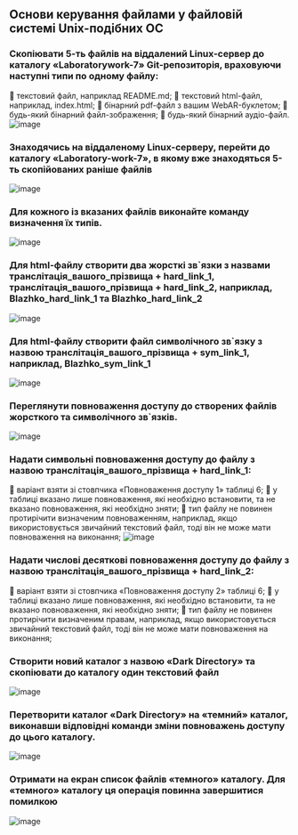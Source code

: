 ## Основи керування файлами у файловій системі Unix-подібних ОС

### Скопіювати 5-ть файлів на віддалений Linux-сервер до каталогу «Laboratorywork-7» Git-репозиторія, враховуючи наступні типи по одному файлу: 
	текстовий файл, наприклад README.md; 
	текстовий html-файл, наприклад, index.html; 
	бінарний pdf-файл з вашим WebAR-буклетом; 
	будь-який бінарний файл-зображення; 
	будь-який бінарний аудіо-файл. 
![image](https://github.com/oleksandrblazhko/ai-216-chajka/blob/Laboratory-work-7/Laboratory-work-7/2.2.2.jpg)
### Знаходячись на віддаленому Linux-серверу, перейти до каталогу «Laboratory-work-7», в якому вже знаходяться 5-ть скопійованих раніше файлів
![image](https://github.com/oleksandrblazhko/ai-216-chajka/blob/Laboratory-work-7/Laboratory-work-7/2.2.3.jpg)
### Для кожного із вказаних файлів виконайте команду визначення їх типів.
![image](https://github.com/oleksandrblazhko/ai-216-chajka/blob/Laboratory-work-7/Laboratory-work-7/2.2.6.jpg)
### Для 	html-файлу 	створити 	два 	жорсткі 	зв`язки 	з 	назвами транслітація_вашого_прізвища + hard_link_1, транслітація_вашого_прізвища +  hard_link_2, наприклад, Blazhko_hard_link_1 та Blazhko_hard_link_2
![image](https://github.com/oleksandrblazhko/ai-216-chajka/blob/Laboratory-work-6/Laboratory-work-6/2.2.1.jpg)
### Для 	html-файлу 	створити 	файл 	символічного 	зв`язку 	з 	назвою транслітація_вашого_прізвища + sym_link_1, наприклад, Blazhko_sym_link_1 
![image](https://github.com/oleksandrblazhko/ai-216-chajka/blob/Laboratory-work-7/Laboratory-work-7/2.2.7.jpg)
### Переглянути повноваження доступу до створених файлів жорсткого та символічного зв`язків. 
![image](https://github.com/oleksandrblazhko/ai-216-chajka/blob/Laboratory-work-7/Laboratory-work-7/2.3.1.jpg)
### Надати 	символьні 	повноваження 	доступу 	до 	файлу 	з 	назвою транслітація_вашого_прізвища + hard_link_1: 
	варіант взяти зі стовпчика «Повноваження доступу 1» таблиці 6; 
	у таблиці вказано лише повноваження, які необхідно встановити, та не вказано повноваження, які необхідно зняти; 
	тип файлу не повинен протирічити визначеним повноваженням, наприклад, якщо використовується звичайний текстовий файл, тоді він не може мати повноваження на виконання; 
![image](https://github.com/oleksandrblazhko/ai-216-chajka/blob/Laboratory-work-7/Laboratory-work-7/2.3.2.jpg)
### Надати числові десяткові повноваження доступу до файлу з назвою транслітація_вашого_прізвища + hard_link_2: 
	варіант взяти зі стовпчика «Повноваження доступу 2» таблиці 6; 
	у таблиці вказано лише повноваження, які необхідно встановити, та не вказано повноваження, які необхідно зняти; 
	тип файлу не повинен протирічити визначеним правам, наприклад, якщо використовується звичайний текстовий файл, тоді він не може мати повноваження на виконання; 

### Створити новий каталог з назвою «Dark Directory» та скопіювати до каталогу один текстовий файл
![image](https://github.com/oleksandrblazhko/ai-216-chajka/blob/Laboratory-work-7/Laboratory-work-7/2.3.4.jpg)
### Перетворити каталог «Dark Directory» на «темний» каталог, виконавши відповідні команди зміни повноважень доступу до цього каталогу.
![image](https://github.com/oleksandrblazhko/ai-216-chajka/blob/Laboratory-work-7/Laboratory-work-7/2.3.5.jpg)
### Отримати на екран список файлів «темного» каталогу. Для «темного» каталогу ця операція повинна завершитися помилкою
![image](https://github.com/oleksandrblazhko/ai-216-chajka/blob/Laboratory-work-7/Laboratory-work-7/2.3.6.jpg)
